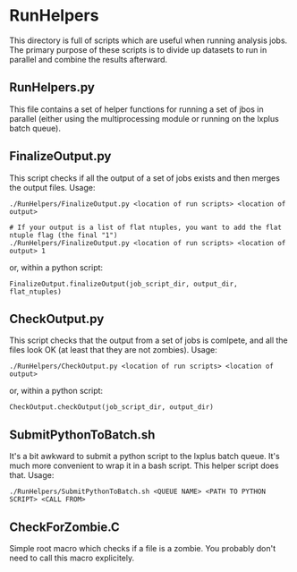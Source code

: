 RunHelpers
==========
This directory is full of scripts which are useful when running analysis jobs.
The primary purpose of these scripts is to divide up datasets to run in parallel and combine the results afterward.

RunHelpers.py
-------------
This file contains a set of helper functions for running a set of jbos in parallel (either using the multiprocessing module or running on the lxplus batch queue).

FinalizeOutput.py
-----------------
This script checks if all the output of a set of jobs exists and then merges the output files.
Usage:
```
./RunHelpers/FinalizeOutput.py <location of run scripts> <location of output>

# If your output is a list of flat ntuples, you want to add the flat ntuple flag (the final "1")
./RunHelpers/FinalizeOutput.py <location of run scripts> <location of output> 1
```
or, within a python script:
```
FinalizeOutput.finalizeOutput(job_script_dir, output_dir, flat_ntuples)
```

CheckOutput.py
--------------
This script checks that the output from a set of jobs is comlpete, and all the files look OK (at least that they are not zombies).
Usage:
```
./RunHelpers/CheckOutput.py <location of run scripts> <location of output>
```
or, within a python script:
```
CheckOutput.checkOutput(job_script_dir, output_dir)
```

SubmitPythonToBatch.sh
----------------------
It's a bit awkward to submit a python script to the lxplus batch queue. It's much more convenient to wrap it in a bash script.
This helper script does that.
Usage:
```
./RunHelpers/SubmitPythonToBatch.sh <QUEUE NAME> <PATH TO PYTHON SCRIPT> <CALL FROM>
```

CheckForZombie.C
----------------
Simple root macro which checks if a file is a zombie. You probably don't need to call this macro explicitely.

